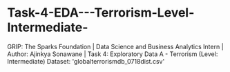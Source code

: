 # Task-4-EDA---Terrorism-Level-Intermediate-
GRIP: The Sparks Foundation | Data Science and Business Analytics Intern | Author: Ajinkya Sonawane | Task 4: Exploratory Data A - Terrorism (Level: Intermediate) Dataset: 'globalterrorismdb_0718dist.csv'
